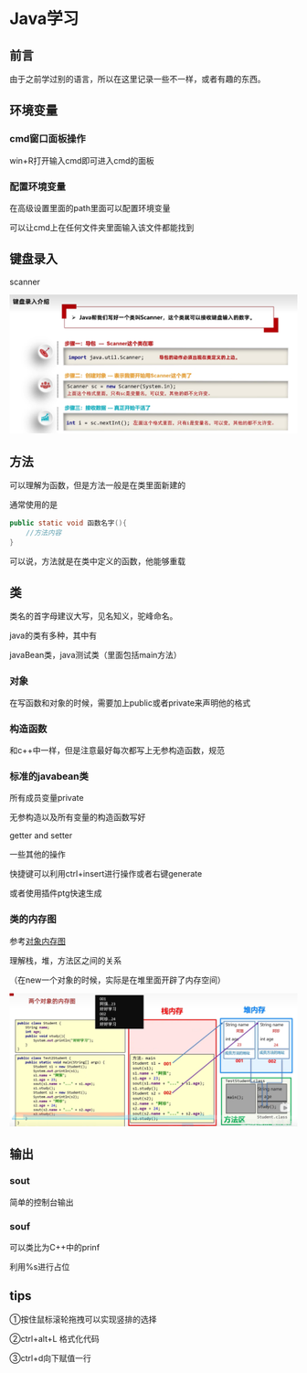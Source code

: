 # Java学习



## 前言

由于之前学过别的语言，所以在这里记录一些不一样，或者有趣的东西。



## 环境变量

### cmd窗口面板操作

win+R打开输入cmd即可进入cmd的面板



### 配置环境变量

在高级设置里面的path里面可以配置环境变量

可以让cmd上在任何文件夹里面输入该文件都能找到



## 键盘录入

scanner

![image-20221212184932994](images/image-20221212184932994.png)



## 方法

可以理解为函数，但是方法一般是在类里面新建的

通常使用的是

```java
public static void 函数名字(){
    //方法内容
}
```

可以说，方法就是在类中定义的函数，他能够重载



## 类

类名的首字母建议大写，见名知义，驼峰命名。

java的类有多种，其中有

javaBean类，java测试类（里面包括main方法）



### 对象

在写函数和对象的时候，需要加上public或者private来声明他的格式



### 构造函数

和c++中一样，但是注意最好每次都写上无参构造函数，规范



### 标准的javabean类

所有成员变量private

无参构造以及所有变量的构造函数写好

getter and setter

一些其他的操作



快捷键可以利用ctrl+insert进行操作或者右键generate

或者使用插件ptg快速生成



### 类的内存图

参考[对象内存图](https://www.bilibili.com/video/BV17F411T7Ao/?p=87&spm_id_from=pageDriver&vd_source=0eab86b58f0ee8a55b25e7648743b65a)

理解栈，堆，方法区之间的关系

（在new一个对象的时候，实际是在堆里面开辟了内存空间）

![image-20221217210008984](images/image-20221217210008984.png)



## 输出

### sout

简单的控制台输出



### souf

可以类比为C++中的prinf

利用%s进行占位





## tips

①按住鼠标滚轮拖拽可以实现竖排的选择

②ctrl+alt+L 格式化代码

③ctrl+d向下赋值一行

